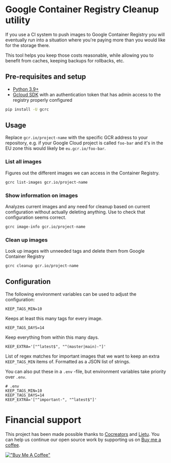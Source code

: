 # Google Container Registry Cleanup utility

If you use a CI system to push images to Google Container Registry you will eventually run into a situation where you're paying more than you would like for the storage there.

This tool helps you keep those costs reasonable, while allowing you to benefit from caches, keeping backups for rollbacks, etc.

## Pre-requisites and setup

- [Python 3.9+](https://www.python.org/downloads/)
- [Gcloud SDK](https://cloud.google.com/sdk/docs/install) with an authentication token that has admin access to the registry properly configured

```bash
pip install -U gcrc
```

## Usage

Replace `gcr.io/project-name` with the specific GCR address to your repository, e.g. if your Google Cloud project is called `foo-bar` and it's in the EU zone this would likely be `eu.gcr.io/foo-bar`.

### List all images

Figures out the different images we can access in the Container Registry.

```bash
gcrc list-images gcr.io/project-name
```

### Show information on images

Analyzes current images and any need for cleanup based on current configuration without actually deleting anything. Use to check that configuration seems correct.

```bash
gcrc image-info gcr.io/project-name
```

### Clean up images

Look up images with unneeded tags and delete them from Google Container Registry

```bash
gcrc cleanup gcr.io/project-name
```

## Configuration

The following environment variables can be used to adjust the configuration:

```
KEEP_TAGS_MIN=10
```

Keeps at least this many tags for every image.

```
KEEP_TAGS_DAYS=14
```

Keep everything from within this many days.

```
KEEP_EXTRA='["^latest$", "^(master|main)-"]'
```

List of regex matches for important images that we want to keep an extra `KEEP_TAGS_MIN` items of. Formatted as a JSON list of strings.

You can also put these in a `.env` -file, but environment variables take priority over `.env`.

```
# .env
KEEP_TAGS_MIN=10
KEEP_TAGS_DAYS=14
KEEP_EXTRA='["^important-", "^latest$"]'
```

# Financial support

This project has been made possible thanks to [Cocreators](https://cocreators.ee) and [Lietu](https://lietu.net). You can help us continue our open source work by supporting us on [Buy me a coffee](https://www.buymeacoffee.com/cocreators).

[!["Buy Me A Coffee"](https://www.buymeacoffee.com/assets/img/custom_images/orange_img.png)](https://www.buymeacoffee.com/cocreators)
